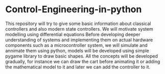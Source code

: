 # Control-Engineering-in-python
This repository will try to give some basic information about classical controllers and also modern state controllers. We will motivate system modelling using differential equations 
Before developing deeper understanding of systems and implementing them on actual hardware components such as a microcontroller system, we will simulate and annimate them using python, models will be developed using simple pygame library to draw basic shapes. All the concepts will be developed gradually, for instance we can draw the cart before animating it or adding the mathematical model to it and later we can add the controller to it.
